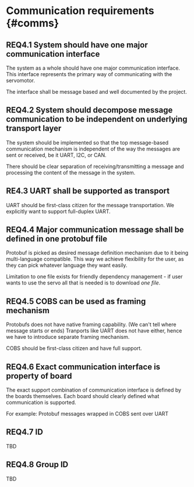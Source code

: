 # Communication requirements {#comms}

## REQ4.1 System should have one major communication interface

The system as a whole should have one major communication interface. This interface represents the primary way of communicating with the servomotor.

The interface shall be message based and well documented by the project.

## REQ4.2 System should decompose message communication to be independent on underlying transport layer

The system should be implemented so that the top message-based communication mechanism is independent of the way the messages are sent or received, be it UART, I2C, or CAN.

There should be clear separation of receiving/transmitting a message and processing the content of the message in the system.

## RE4.3 UART shall be supported as transport

UART should be first-class citizen for the message transportation. We explicitly want to support full-duplex UART.

## REQ4.4 Major communication message shall be defined in one protobuf file

Protobuf is picked as desired message definition mechanism due to it being multi-language compatible.
This way we achieve flexibility for the user, as they can pick whatever language they want easily.

Limitation to one file exists for friendly dependency management - if user wants to use the servo all that is needed is to download _one file_.

## REQ4.5 COBS can be used as framing mechanism

Protobufs does not have native framing capability. (We can't tell where message starts or ends)
Tranports like UART does not have either, hence we have to introduce separate framing mechanism.

COBS should be first-class citizen and have full support.

## REQ4.6 Exact communication interface is property of board

The exact support combination of communication interface is defined by the boards themselves. Each board should clearly defined what communication is supported.

For example: Protobuf messages wrapped in COBS sent over UART

## REQ4.7 ID
TBD

## REQ4.8 Group ID
TBD
